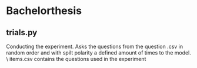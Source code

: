 # Bachelorthesis

## trials.py 
Conducting the experiment. Asks the questions from the question .csv in random order and with spilt polarity a defined amount of times to the model. \\
items.csv contains the questions used in the experiment
